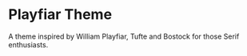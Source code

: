 # Playfiar Theme

A theme inspired by William Playfiar, Tufte and Bostock for those Serif enthusiasts.


